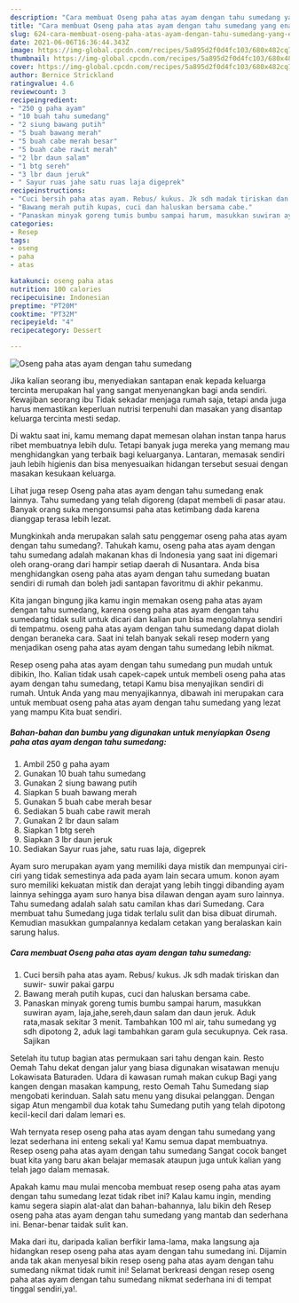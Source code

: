 ```yaml
---
description: "Cara membuat Oseng paha atas ayam dengan tahu sumedang yang enak Untuk Jualan"
title: "Cara membuat Oseng paha atas ayam dengan tahu sumedang yang enak Untuk Jualan"
slug: 624-cara-membuat-oseng-paha-atas-ayam-dengan-tahu-sumedang-yang-enak-untuk-jualan
date: 2021-06-06T16:36:44.343Z
image: https://img-global.cpcdn.com/recipes/5a895d2f0d4fc103/680x482cq70/oseng-paha-atas-ayam-dengan-tahu-sumedang-foto-resep-utama.jpg
thumbnail: https://img-global.cpcdn.com/recipes/5a895d2f0d4fc103/680x482cq70/oseng-paha-atas-ayam-dengan-tahu-sumedang-foto-resep-utama.jpg
cover: https://img-global.cpcdn.com/recipes/5a895d2f0d4fc103/680x482cq70/oseng-paha-atas-ayam-dengan-tahu-sumedang-foto-resep-utama.jpg
author: Bernice Strickland
ratingvalue: 4.6
reviewcount: 3
recipeingredient:
- "250 g paha ayam"
- "10 buah tahu sumedang"
- "2 siung bawang putih"
- "5 buah bawang merah"
- "5 buah cabe merah besar"
- "5 buah cabe rawit merah"
- "2 lbr daun salam"
- "1 btg sereh"
- "3 lbr daun jeruk"
- " Sayur ruas jahe satu ruas laja digeprek"
recipeinstructions:
- "Cuci bersih paha atas ayam. Rebus/ kukus. Jk sdh madak tiriskan dan suwir- suwir pakai garpu"
- "Bawang merah putih kupas, cuci dan haluskan bersama cabe."
- "Panaskan minyak goreng tumis bumbu sampai harum, masukkan suwiran ayam, laja,jahe,sereh,daun salam dan daun jeruk. Aduk rata,masak sekitar 3 menit. Tambahkan 100 ml air, tahu sumedang yg sdh dipotong 2, aduk lagi tambahkan garam gula secukupnya. Cek rasa. Sajikan"
categories:
- Resep
tags:
- oseng
- paha
- atas

katakunci: oseng paha atas 
nutrition: 100 calories
recipecuisine: Indonesian
preptime: "PT20M"
cooktime: "PT32M"
recipeyield: "4"
recipecategory: Dessert

---
```



![Oseng paha atas ayam dengan tahu sumedang](https://img-global.cpcdn.com/recipes/5a895d2f0d4fc103/680x482cq70/oseng-paha-atas-ayam-dengan-tahu-sumedang-foto-resep-utama.jpg)

Jika kalian seorang ibu, menyediakan santapan enak kepada keluarga tercinta merupakan hal yang sangat menyenangkan bagi anda sendiri. Kewajiban seorang ibu Tidak sekadar menjaga rumah saja, tetapi anda juga harus memastikan keperluan nutrisi terpenuhi dan masakan yang disantap keluarga tercinta mesti sedap.

Di waktu  saat ini, kamu memang dapat memesan olahan instan tanpa harus ribet membuatnya lebih dulu. Tetapi banyak juga mereka yang memang mau menghidangkan yang terbaik bagi keluarganya. Lantaran, memasak sendiri jauh lebih higienis dan bisa menyesuaikan hidangan tersebut sesuai dengan masakan kesukaan keluarga. 

Lihat juga resep Oseng paha atas ayam dengan tahu sumedang enak lainnya. Tahu sumedang yang telah digoreng (dapat membeli di pasar atau. Banyak orang suka mengonsumsi paha atas ketimbang dada karena dianggap terasa lebih lezat.

Mungkinkah anda merupakan salah satu penggemar oseng paha atas ayam dengan tahu sumedang?. Tahukah kamu, oseng paha atas ayam dengan tahu sumedang adalah makanan khas di Indonesia yang saat ini digemari oleh orang-orang dari hampir setiap daerah di Nusantara. Anda bisa menghidangkan oseng paha atas ayam dengan tahu sumedang buatan sendiri di rumah dan boleh jadi santapan favoritmu di akhir pekanmu.

Kita jangan bingung jika kamu ingin memakan oseng paha atas ayam dengan tahu sumedang, karena oseng paha atas ayam dengan tahu sumedang tidak sulit untuk dicari dan kalian pun bisa mengolahnya sendiri di tempatmu. oseng paha atas ayam dengan tahu sumedang dapat diolah dengan beraneka cara. Saat ini telah banyak sekali resep modern yang menjadikan oseng paha atas ayam dengan tahu sumedang lebih nikmat.

Resep oseng paha atas ayam dengan tahu sumedang pun mudah untuk dibikin, lho. Kalian tidak usah capek-capek untuk membeli oseng paha atas ayam dengan tahu sumedang, tetapi Kamu bisa menyajikan sendiri di rumah. Untuk Anda yang mau menyajikannya, dibawah ini merupakan cara untuk membuat oseng paha atas ayam dengan tahu sumedang yang lezat yang mampu Kita buat sendiri.

<!--inarticleads1-->

##### Bahan-bahan dan bumbu yang digunakan untuk menyiapkan Oseng paha atas ayam dengan tahu sumedang:

1. Ambil 250 g paha ayam
1. Gunakan 10 buah tahu sumedang
1. Gunakan 2 siung bawang putih
1. Siapkan 5 buah bawang merah
1. Gunakan 5 buah cabe merah besar
1. Sediakan 5 buah cabe rawit merah
1. Gunakan 2 lbr daun salam
1. Siapkan 1 btg sereh
1. Siapkan 3 lbr daun jeruk
1. Sediakan  Sayur ruas jahe, satu ruas laja, digeprek


Ayam suro merupakan ayam yang memiliki daya mistik dan mempunyai ciri-ciri yang tidak semestinya ada pada ayam lain secara umum. konon ayam suro memiliki kekuatan mistik dan derajat yang lebih tinggi dibanding ayam lainnya sehingga ayam suro hanya bisa dilawan dengan ayam suro lainnya. Tahu sumedang adalah salah satu camilan khas dari Sumedang. Cara membuat tahu Sumedang juga tidak terlalu sulit dan bisa dibuat dirumah. Kemudian masukkan gumpalannya kedalam cetakan yang beralaskan kain sarung halus. 

<!--inarticleads2-->

##### Cara membuat Oseng paha atas ayam dengan tahu sumedang:

1. Cuci bersih paha atas ayam. Rebus/ kukus. Jk sdh madak tiriskan dan suwir- suwir pakai garpu
1. Bawang merah putih kupas, cuci dan haluskan bersama cabe.
1. Panaskan minyak goreng tumis bumbu sampai harum, masukkan suwiran ayam, laja,jahe,sereh,daun salam dan daun jeruk. Aduk rata,masak sekitar 3 menit. Tambahkan 100 ml air, tahu sumedang yg sdh dipotong 2, aduk lagi tambahkan garam gula secukupnya. Cek rasa. Sajikan


Setelah itu tutup bagian atas permukaan sari tahu dengan kain. Resto Oemah Tahu dekat dengan jalur yang biasa digunakan wisatawan menuju Lokawisata Baturaden. Udara di kawasan rumah makan cukup Bagi yang kangen dengan masakan kampung, resto Oemah Tahu Sumedang siap mengobati kerinduan. Salah satu menu yang disukai pelanggan. Dengan sigap Atun mengambil dua kotak tahu Sumedang putih yang telah dipotong kecil-kecil dari dalam lemari es. 

Wah ternyata resep oseng paha atas ayam dengan tahu sumedang yang lezat sederhana ini enteng sekali ya! Kamu semua dapat membuatnya. Resep oseng paha atas ayam dengan tahu sumedang Sangat cocok banget buat kita yang baru akan belajar memasak ataupun juga untuk kalian yang telah jago dalam memasak.

Apakah kamu mau mulai mencoba membuat resep oseng paha atas ayam dengan tahu sumedang lezat tidak ribet ini? Kalau kamu ingin, mending kamu segera siapin alat-alat dan bahan-bahannya, lalu bikin deh Resep oseng paha atas ayam dengan tahu sumedang yang mantab dan sederhana ini. Benar-benar taidak sulit kan. 

Maka dari itu, daripada kalian berfikir lama-lama, maka langsung aja hidangkan resep oseng paha atas ayam dengan tahu sumedang ini. Dijamin anda tak akan menyesal bikin resep oseng paha atas ayam dengan tahu sumedang nikmat tidak rumit ini! Selamat berkreasi dengan resep oseng paha atas ayam dengan tahu sumedang nikmat sederhana ini di tempat tinggal sendiri,ya!.

